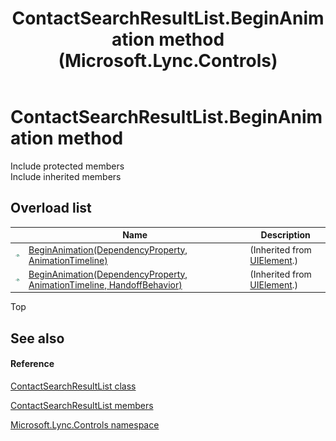 ﻿---
title: ContactSearchResultList.BeginAnimation method  (Microsoft.Lync.Controls)
TOCTitle: 'BeginAnimation method '
ms:assetid: Overload:Microsoft.Lync.Controls.ContactSearchResultList.BeginAnimation_DI_3_UC_OCS14MrefLyncWPF
ms:mtpsurl: https://msdn.microsoft.com/en-us/library/microsoft.lync.controls.contactsearchresultlist.beginanimation_di_3_uc_ocs14mreflyncwpf(v=office.15)
ms:contentKeyID: 48597346
ms.date: 07/28/2014
mtps_version: v=office.15
f1_keywords:
- Microsoft.Lync.Controls.ContactSearchResultList.BeginAnimation
dev_langs:
- CSharp
- JScript
- VB
- other
---

# ContactSearchResultList.BeginAnimation method

Include protected members  
Include inherited members  

## Overload list

<table>
<thead>
<tr class="header">
<th> </th>
<th>Name</th>
<th>Description</th>
</tr>
</thead>
<tbody>
<tr class="odd">
<td><img src="images/Hh347903.pubmethod(Office.15).gif" title="Public method" alt="Public method" /></td>
<td><a href="http://msdn2.microsoft.com/en-us/library/ms598906">BeginAnimation(DependencyProperty, AnimationTimeline)</a></td>
<td>(Inherited from <a href="http://msdn2.microsoft.com/en-us/library/ms590078">UIElement</a>.)</td>
</tr>
<tr class="even">
<td><img src="images/Hh347903.pubmethod(Office.15).gif" title="Public method" alt="Public method" /></td>
<td><a href="http://msdn2.microsoft.com/en-us/library/ms598905">BeginAnimation(DependencyProperty, AnimationTimeline, HandoffBehavior)</a></td>
<td>(Inherited from <a href="http://msdn2.microsoft.com/en-us/library/ms590078">UIElement</a>.)</td>
</tr>
</tbody>
</table>


Top

## See also

#### Reference

[ContactSearchResultList class](contactsearchresultlist-class-microsoft-lync-controls_1.md)

[ContactSearchResultList members](contactsearchresultlist-members-microsoft-lync-controls_1.md)

[Microsoft.Lync.Controls namespace](microsoft-lync-controls-namespace_1.md)

